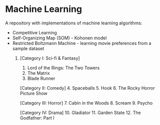 # Machine Learning

A repository with implementations of machine learning algorithms:
- Competitive Learning
- Self-Organizing Map (SOM) - Kohonen model
- Restricted Boltzmann Machine - learning movie preferences from a sample dataset
	1. [Category I: Sci-fi & Fantasy]
		1. Lord of the Rings: The Two Towers
		2. The Matrix
		3. Blade Runner
		
		[Category II: Comedy]
		4. Spaceballs
		5. Hook
		6. The Rocky Horror Picture Show
		
		[Category III: Horror]
		7. Cabin in the Woods
		8. Scream
		9. Psycho
		
		[Category IV: Drama]
		10. Gladiator
		11. Garden State
		12. The Godfather: Part I

